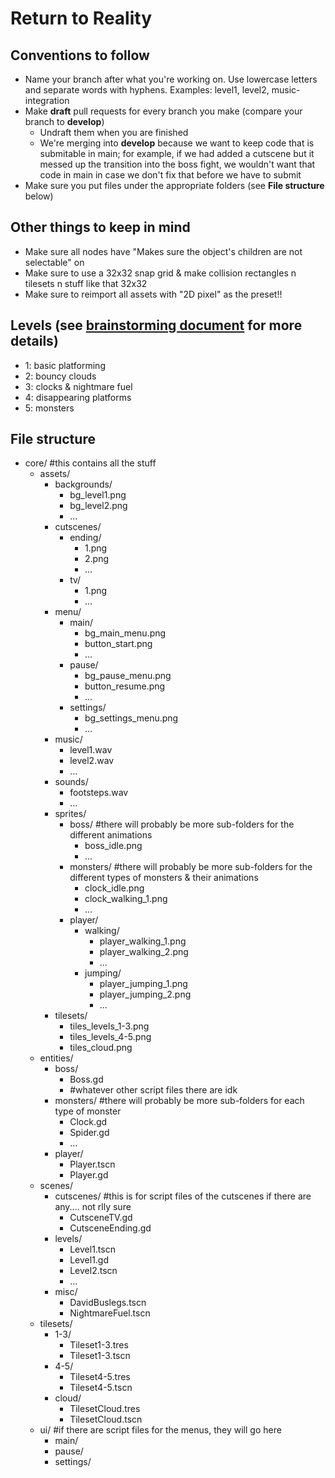 # Return to Reality

## Conventions to follow
- Name your branch after what you're working on. Use lowercase letters and separate words with hyphens. Examples: level1, level2, music-integration
- Make **draft** pull requests for every branch you make (compare your branch to **develop**)
  - Undraft them when you are finished
  - We're merging into **develop** because we want to keep code that is submitable in main; for example, if we had added a cutscene but it messed up the transition into the boss fight, we wouldn't want that code in main in case we don't fix that before we have to submit
- Make sure you put files under the appropriate folders (see **File structure** below)

## Other things to keep in mind
- Make sure all nodes have "Makes sure the object's children are not selectable" on
- Make sure to use a 32x32 snap grid & make collision rectangles n tilesets n stuff like that 32x32
- Make sure to reimport all assets with "2D pixel" as the preset!!

## Levels (see [brainstorming document](https://docs.google.com/document/d/1_W2ULfo82i9uJ2C6XQNX3E66z9G9wnoCGuXbv2L-l4M/edit#heading=h.sc5y34en1d2s) for more details)
- 1: basic platforming
- 2: bouncy clouds
- 3: clocks & nightmare fuel
- 4: disappearing platforms
- 5: monsters

## File structure
- core/ #this contains all the stuff
  - assets/
    - backgrounds/
      - bg_level1.png
      - bg_level2.png
      - ...
    - cutscenes/
      - ending/
        - 1.png
        - 2.png
        - ...
      - tv/
        - 1.png
        - ...
    - menu/
      - main/
        - bg_main_menu.png
        - button_start.png
        - ...
      - pause/
        - bg_pause_menu.png
        - button_resume.png
        - ...
      - settings/
        - bg_settings_menu.png
        - ...
    - music/
      - level1.wav
      - level2.wav
      - ...
    - sounds/
      - footsteps.wav
      - ...
    - sprites/
      - boss/ #there will probably be more sub-folders for the different animations
        - boss_idle.png
        - ...
      - monsters/ #there will probably be more sub-folders for the different types of monsters & their animations
        - clock_idle.png
        - clock_walking_1.png
        - ...
      - player/
        - walking/
          - player_walking_1.png
          - player_walking_2.png
          - ...
        - jumping/
          - player_jumping_1.png
          - player_jumping_2.png
          - ...
    - tilesets/
      - tiles_levels_1-3.png
      - tiles_levels_4-5.png
      - tiles_cloud.png
  - entities/
    - boss/
      - Boss.gd
      - #whatever other script files there are idk
    - monsters/ #there will probably be more sub-folders for each type of monster
      - Clock.gd
      - Spider.gd
      - ...
    - player/
      - Player.tscn
      - Player.gd
  - scenes/
    - cutscenes/ #this is for script files of the cutscenes if there are any.... not rlly sure
      - CutsceneTV.gd
      - CutsceneEnding.gd
    - levels/
      - Level1.tscn
      - Level1.gd
      - Level2.tscn
      - ...
    - misc/
      - DavidBuslegs.tscn
      - NightmareFuel.tscn
  - tilesets/
    - 1-3/
      - Tileset1-3.tres
      - Tileset1-3.tscn
    - 4-5/
      - Tileset4-5.tres
      - Tileset4-5.tscn
    - cloud/
      - TilesetCloud.tres
      - TilesetCloud.tscn
  - ui/ #if there are script files for the menus, they will go here
    - main/
    - pause/
    - settings/
